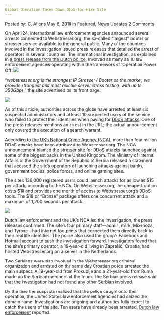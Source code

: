 ```yaml
---
Global Operation Takes Down DDoS-for-Hire Site
---
```

<article class="post-listing post-25606 post type-post status-publish format-standard has-post-thumbnail hentry 
category-news-updates tag-ddosforhire tag-global tag-operation tag-site tag-takes">
<div class="post-inner">
<span>Posted by: <a href="https://www.deepdotweb.com/author/caliens/" title="">C. Aliens </a></span>
<span>May 6, 2018</span>
<span>in <a href="https://www.deepdotweb.com/category/deepdot-news/" rel="category tag">Featured</a>, <a href="https://www.deepdotweb.com/category/news-updates/" rel="category tag">News Updates</a></span>
<span><a href="https://www.deepdotweb.com/2018/05/06/global-operation-takes-down-ddos-for-hire-site/#comments">2 Comments</a></span>


<p>On April 24, international law enforcement agencies announced several arrests connected to Webstresser.org, the so-called “largest” booter or stresser service available to the general public. Many of the countries involved in the investigation issued press releases that detailed the arrest of operators in several countries. The international investigation, as explained in <a href="https://www.politie.nl/nieuws/2018/april/25/politie-sluit-grootste-ddos-website-in-operation-power-off.html">a press release from the Dutch police</a>, involved as many as 10 law enforcement agencies operating within the framework of ‘Operation Power Off’.<img class="wp-image-25608 aligncenter" src="https://www.deepdotweb.com/wp-content/uploads/2018/05/word-image-5.jpeg" srcset="https://www.deepdotweb.com/wp-content/uploads/2018/05/word-image-5.jpeg 660w, https://www.deepdotweb.com/wp-content/uploads/2018/05/word-image-5-300x150.jpeg 300w" sizes="(max-width: 660px) 100vw, 660px" /></p>
<p>“<em>webstresser.org is the strongest IP Stresser / Booter on the market, we provide strongest and most reliable server stress testing, with up to 350Gbps</em>,” the site advertised on its front page.</p>
<p><img class="wp-image-25609" src="https://www.deepdotweb.com/wp-content/uploads/2018/05/word-image-6.jpeg" srcset="https://www.deepdotweb.com/wp-content/uploads/2018/05/word-image-6.jpeg 660w, https://www.deepdotweb.com/wp-content/uploads/2018/05/word-image-6-300x150.jpeg 300w" sizes="(max-width: 660px) 100vw, 660px" /></p>
<p>As of this article, authorities across the globe have arrested at least six suspected administrators and at least 10 suspected users of the service who failed to protect their identities when paying for <a href="https://www.deepdotweb.com/tag/ddos/">DDoS attacks</a>. One of the press releases mentions an arrest in the URL; the actual announcement only covered the execution of a search warrant.</p>
<p>According to <a href="http://www.nationalcrimeagency.gov.uk/news/1336-international-operation-shuts-down-notorious-cyber-crime-website">the UK’s National Crime Agency (NCA)</a>, more than four million DDoS attacks have been attributed to Webstresser.org. The NCA announcement blamed the stresser site for DDoS attacks launched against some of the biggest backs in the United Kingdom. The Ministry of Internal Affairs of the Government of the Republic of Serbia released a statement that accused the site&#8217;s operators of launching attacks against banks, government bodies, police forces, and online gaming sites.</p>
<p>The site&#8217;s 136,000 registered users could launch attacks for as low as $15 per attack, according to the NCA. On Webstresser.org, the cheapest option costs $18 and provides one month of access to Webstresser.org’s DDoS tools. The $18 or “Bronze” package offers one concurrent attack and a maximum of 1,200 seconds per attack.</p>
<p><img class="wp-image-25610" src="https://www.deepdotweb.com/wp-content/uploads/2018/05/word-image-7.jpeg" srcset="https://www.deepdotweb.com/wp-content/uploads/2018/05/word-image-7.jpeg 660w, https://www.deepdotweb.com/wp-content/uploads/2018/05/word-image-7-300x150.jpeg 300w" sizes="(max-width: 660px) 100vw, 660px" /></p>
<p>Dutch law enforcement and the UK’s NCA led the investigation, the press releases confirmed. The site&#8217;s four primary staff—admin, m1rk, Mixerioza, and Tyrone—had internet footprints that connected them directly back to their real life identities. The police also used the group&#8217;s Facebook and Hotmail account to push the investigation forward. Investigators found that the site&#8217;s primary operator, a 19-year-old living in Zaprešić, Croatia, had hosted Webstresser.org on a server in the Netherlands.</p>
<p>Two Serbians were also involved in the Webstresser.org criminal organization and arrested on the same day Croatian police arrested the main suspect. A 19-year-old from Prokuplje and a 21-year-old from Ruma made up the Serbian members of the team. The Serbian press release said that the investigation had not found any other Serbian involved.</p>
<p>By the time the suspects realized that the police caught onto their operation, the United States law enforcement agencies had seized the domain name. Investigations are ongoing and authorities fully expect to catch the users of the site. Ten users have already been arrested, <a href="https://www.deepdotweb.com/tag/netherlands">Dutch law enforcement</a> reported.</p>
</div>
<span style="display:none"><a href="https://www.deepdotweb.com/tag/ddosforhire/" rel="tag">ddosforhire</a> <a href="https://www.deepdotweb.com/tag/global/" rel="tag">global</a> <a href="https://www.deepdotweb.com/tag/operation/" rel="tag">operation</a> <a href="https://www.deepdotweb.com/tag/site/" rel="tag">site</a> <a href="https://www.deepdotweb.com/tag/takes/" rel="tag">takes</a></span> <span style="display:none" class="updated">2018-05-06</span>
<div style="display:none" class="vcard author" itemprop="author" itemscope itemtype="http://schema.org/Person"><strong class="fn" itemprop="name"><a href="https://www.deepdotweb.com/author/caliens/" title="Posts by C. Aliens" rel="author">C. Aliens</a></strong></div>
</div>
</article>

